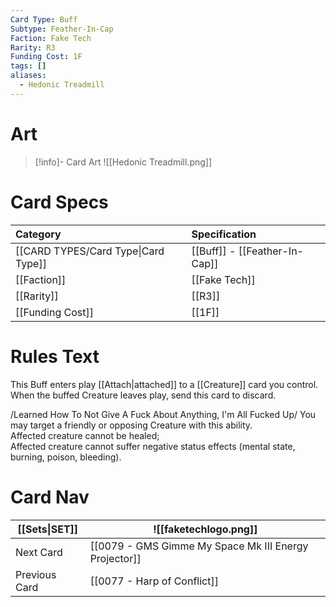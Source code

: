 ```yaml
---
Card Type: Buff
Subtype: Feather-In-Cap
Faction: Fake Tech
Rarity: R3
Funding Cost: 1F
tags: []
aliases:
  - Hedonic Treadmill
---
```

# Art

> [!info]- Card Art
> ![[Hedonic Treadmill.png]]

# Card Specs

| Category | Specification| 
| :--- | :--- |
| [[CARD TYPES/Card Type\|Card Type]] | [[Buff]] - [[Feather-In-Cap]] |  
| [[Faction]] | [[Fake Tech]] |  
| [[Rarity]] | [[R3]] |  
| [[Funding Cost]] | [[1F]] |  

# Rules Text  

This Buff enters play [[Attach|attached]] to a [[Creature]] card you control.  
When the buffed Creature leaves play, send this card to discard.  

/Learned How To Not Give A Fuck About Anything, I'm All Fucked Up/ You may target a friendly or opposing Creature with this ability.  
Affected creature cannot be healed;  
Affected creature cannot suffer negative status effects (mental state, burning, poison, bleeding).  

# Card Nav

| [[Sets\|SET]]           | ![[faketechlogo.png]]          |
| ------------- | ------------------------------ |
| Next Card     | [[0079 - GMS Gimme My Space Mk III Energy Projector]] |
| Previous Card | [[0077 - Harp of Conflict]]         |


